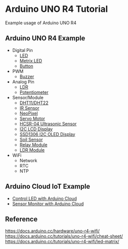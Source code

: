 # Arduino UNO R4 Tutorial

Example usage of Arduino UNO R4

## Arduino UNO R4 Example

- Digital Pin
  - [LED](https://github.com/PerfecXX/Arduino-UNO-R4-Tutorial/tree/main/example/led)
  - [Metrix LED](https://github.com/PerfecXX/Arduino-UNO-R4-Tutorial/tree/main/example/matrix_led)
  - [Button](https://github.com/PerfecXX/Arduino-UNO-R4-Tutorial/tree/main/example/button)
- PWM
  - [Buzzer](https://github.com/PerfecXX/Arduino-UNO-R4-Tutorial/tree/main/example/buzzer)
- Analog Pin
  - [LDR](https://github.com/PerfecXX/Arduino-UNO-R4-Tutorial/tree/main/example/ldr)
  - [Potentiometer](https://github.com/PerfecXX/Arduino-UNO-R4-Tutorial/tree/main/example/potentiometer)
- Sensor/Module
  - [DHT11/DHT22](https://github.com/PerfecXX/ArduinoUNOR4Tutorial/tree/main/example/dht)
  - [IR Sensor](https://github.com/PerfecXX/Arduino-UNO-R4-Tutorial/tree/main/example/infrared%20sensor)
  - [NeoPixel](https://github.com/PerfecXX/ArduinoUNOR4Tutorial/tree/main/example/neopixel)
  - [Servo Motor](https://github.com/PerfecXX/Arduino-UNO-R4-Tutorial/tree/main/example/servo)
  - [HCSR-04 Ultrasonic Sensor](https://github.com/PerfecXX/Arduino-UNO-R4-Tutorial/tree/main/example/hcsr04%20ultrasonic%20sensor)
  - [I2C LCD Display](https://github.com/PerfecXX/Arduino-UNO-R4-Tutorial/tree/main/example/lcd)
  - [SSD1306 I2C OLED Display](https://github.com/PerfecXX/ArduinoUNOR4Tutorial/tree/main/example/ssd1306)
  - [Soil Sensor](https://github.com/PerfecXX/ArduinoUNOR4Tutorial/tree/main/example/soil%20sensor)
  - [Relay Module](https://github.com/PerfecXX/ArduinoUNOR4Tutorial/tree/main/example/relay)
  - [LDR Module](https://github.com/PerfecXX/ArduinoUNOR4Tutorial/tree/main/example/ldr)
- WiFi
  - Network
  - RTC
  - NTP

## Arduino Cloud IoT Example

- [Control LED with Arduino Cloud](https://github.com/PerfecXX/Arduino_UNOR4/tree/main/example/arduino_cloud/01-LED%20Control%20with%20Switch)
- [Sensor Monitor with Arduino Cloud](https://github.com/PerfecXX/Arduino_UNOR4/tree/main/example/arduino_cloud/02-Sensor%20Monitoring)

## Reference

https://docs.arduino.cc/hardware/uno-r4-wifi/
https://docs.arduino.cc/tutorials/uno-r4-wifi/cheat-sheet/
https://docs.arduino.cc/tutorials/uno-r4-wifi/led-matrix/
